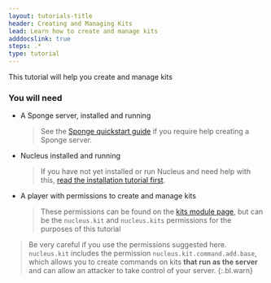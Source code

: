 ```yaml
---
layout: tutorials-title
header: Creating and Managing Kits
lead: Learn how to create and manage kits
adddocslink: true
steps: .*
type: tutorial
---
```


This tutorial will help you create and manage kits

### You will need

* A Sponge server, installed and running
  > See the [Sponge quickstart guide](https://docs.spongepowered.org/stable/en/server/quickstart.html) if you require help creating a Sponge server.

* Nucleus installed and running
  > If you have not yet installed or run Nucleus and need help with this, [read the installation tutorial first](../first). 

* A player with permissions to create and manage kits
  > These permissions can be found on the [kits module page](../../modules/kit.html), but can be the `nucleus.kit` and `nucleus.kits` permissions
  > for the purposes of this tutorial

> Be very careful if you use the permissions suggested here. `nucleus.kit` includes the permission `nucleus.kit.command.add.base`, which allows you
> to create commands on kits **that run as the server** and can allow an attacker to take control of your server. 
{:.bl.warn}